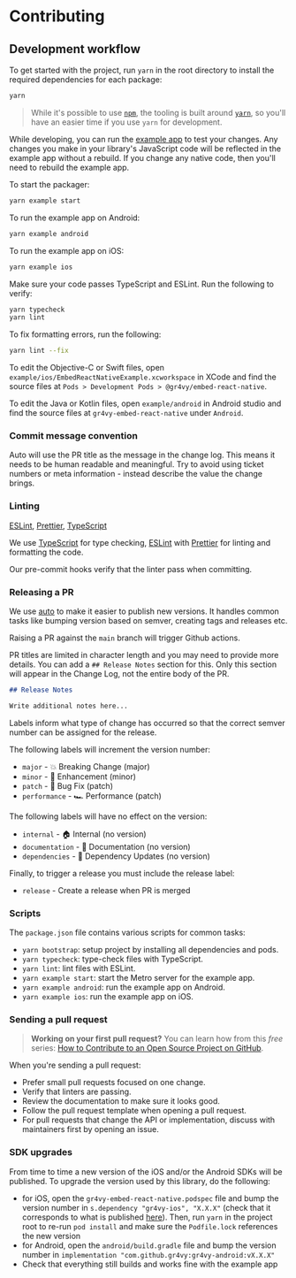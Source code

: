 # Contributing

## Development workflow

To get started with the project, run `yarn` in the root directory to install the required dependencies for each package:

```sh
yarn
```

> While it's possible to use [`npm`](https://github.com/npm/cli), the tooling is built around [`yarn`](https://classic.yarnpkg.com/), so you'll have an easier time if you use `yarn` for development.

While developing, you can run the [example app](/example/) to test your changes. Any changes you make in your library's JavaScript code will be reflected in the example app without a rebuild. If you change any native code, then you'll need to rebuild the example app.

To start the packager:

```sh
yarn example start
```

To run the example app on Android:

```sh
yarn example android
```

To run the example app on iOS:

```sh
yarn example ios
```

Make sure your code passes TypeScript and ESLint. Run the following to verify:

```sh
yarn typecheck
yarn lint
```

To fix formatting errors, run the following:

```sh
yarn lint --fix
```

To edit the Objective-C or Swift files, open `example/ios/EmbedReactNativeExample.xcworkspace` in XCode and find the source files at `Pods > Development Pods > @gr4vy/embed-react-native`.

To edit the Java or Kotlin files, open `example/android` in Android studio and find the source files at `gr4vy-embed-react-native` under `Android`.

### Commit message convention

Auto will use the PR title as the message in the change log. This means it needs to be human readable and meaningful. Try to avoid using ticket numbers or meta information - instead describe the value the change brings.

### Linting

[ESLint](https://eslint.org/), [Prettier](https://prettier.io/), [TypeScript](https://www.typescriptlang.org/)

We use [TypeScript](https://www.typescriptlang.org/) for type checking, [ESLint](https://eslint.org/) with [Prettier](https://prettier.io/) for linting and formatting the code.

Our pre-commit hooks verify that the linter pass when committing.

### Releasing a PR

We use [auto](https://github.com/intuit/auto) to make it easier to publish new versions. It handles common tasks like bumping version based on semver, creating tags and releases etc.

Raising a PR against the `main` branch will trigger Github actions.

PR titles are limited in character length and you may need to provide more details. You can add a `## Release Notes` section for this. Only this section will appear in the Change Log, not the entire body of the PR.

```md
## Release Notes

Write additional notes here...
```

Labels inform what type of change has occurred so that the correct semver number can be assigned for the release.

The following labels will increment the version number:

- `major` - 💥 Breaking Change (major)
- `minor` - 🚀 Enhancement (minor)
- `patch` - 🐛 Bug Fix (patch)
- `performance` - 🏎 Performance (patch)

The following labels will have no effect on the version:

- `internal` - 🏠 Internal (no version)
- `documentation` - 📝 Documentation (no version)
- `dependencies` - 🔩 Dependency Updates (no version)

Finally, to trigger a release you must include the release label:

- `release` - Create a release when PR is merged

### Scripts

The `package.json` file contains various scripts for common tasks:

- `yarn bootstrap`: setup project by installing all dependencies and pods.
- `yarn typecheck`: type-check files with TypeScript.
- `yarn lint`: lint files with ESLint.
- `yarn example start`: start the Metro server for the example app.
- `yarn example android`: run the example app on Android.
- `yarn example ios`: run the example app on iOS.

### Sending a pull request

> **Working on your first pull request?** You can learn how from this _free_ series: [How to Contribute to an Open Source Project on GitHub](https://app.egghead.io/playlists/how-to-contribute-to-an-open-source-project-on-github).

When you're sending a pull request:

- Prefer small pull requests focused on one change.
- Verify that linters are passing.
- Review the documentation to make sure it looks good.
- Follow the pull request template when opening a pull request.
- For pull requests that change the API or implementation, discuss with maintainers first by opening an issue.

### SDK upgrades

From time to time a new version of the iOS and/or the Android SDKs will be published. To upgrade the version used by this library, do the following:

- for iOS, open the `gr4vy-embed-react-native.podspec` file and bump the version number in `s.dependency "gr4vy-ios", "X.X.X"` (check that it corresponds to what is published [here](https://github.com/CocoaPods/Specs/tree/master/Specs/4/f/7/gr4vy-ios)). Then, run `yarn` in the project root to re-run `pod install` and make sure the `Podfile.lock` references the new version
- for Android, open the `android/build.gradle` file and bump the version number in `implementation "com.github.gr4vy:gr4vy-android:vX.X.X"`
- Check that everything still builds and works fine with the example app
